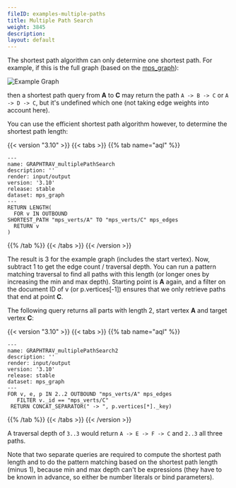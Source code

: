 ```yaml
---
fileID: examples-multiple-paths
title: Multiple Path Search
weight: 3845
description: 
layout: default
---
```

The shortest path algorithm can only determine one shortest path.
For example, if this is the full graph (based on the [mps_graph](../../graphs/#the-mps-graph)):

![Example Graph](/images/mps_graph.png)

then a shortest path query from **A** to **C** may return the path `A -> B -> C` or `A -> D -> C`, but it's undefined which one (not taking edge weights into account here).

You can use the efficient shortest path algorithm however, to determine the shortest path length:


 {{< version "3.10" >}}
{{< tabs >}}
{{% tab name="aql" %}}
```aql
---
name: GRAPHTRAV_multiplePathSearch
description: ''
render: input/output
version: '3.10'
release: stable
dataset: mps_graph
---
RETURN LENGTH(
  FOR v IN OUTBOUND
SHORTEST_PATH "mps_verts/A" TO "mps_verts/C" mps_edges
  RETURN v
)   
```
{{% /tab %}}
{{< /tabs >}}
{{< /version >}}
 



The result is 3 for the example graph (includes the start vertex). Now, subtract 1 to get the edge count / traversal depth. You can run a pattern matching traversal to find all paths with this length (or longer ones by increasing the min and max depth). Starting point is **A** again, and a filter on the document ID of v (or p.vertices[-1]) ensures that we only retrieve paths that end at point **C**.

The following query returns all parts with length 2, start vertex **A** and target vertex **C**:


 {{< version "3.10" >}}
{{< tabs >}}
{{% tab name="aql" %}}
```aql
---
name: GRAPHTRAV_multiplePathSearch2
description: ''
render: input/output
version: '3.10'
release: stable
dataset: mps_graph
---
FOR v, e, p IN 2..2 OUTBOUND "mps_verts/A" mps_edges
   FILTER v._id == "mps_verts/C"
 RETURN CONCAT_SEPARATOR(" -> ", p.vertices[*]._key)
```
{{% /tab %}}
{{< /tabs >}}
{{< /version >}}
 



A traversal depth of `3..3` would return `A -> E -> F -> C` and `2..3` all three paths.

Note that two separate queries are required to compute the shortest path length and to do the pattern matching based on the shortest path length (minus 1), because min and max depth can't be expressions (they have to be known in advance, so either be number literals or bind parameters).
